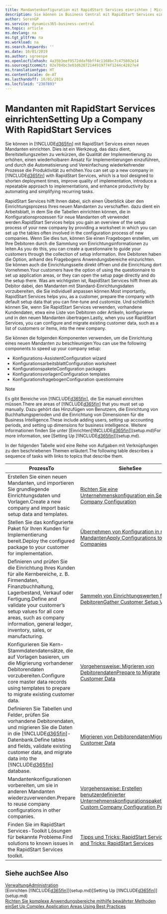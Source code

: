 ```yaml
---
title: Mandantenkonfiguration mit RapidStart Services einrichten | Microsoft Docs
description: Sie können in Business Central mit RapidStart Services einen neuen Mandanten einrichten, einem Werkzeug, das dazu dient, Bereitstellungszeiten zu verkürzen, die Qualität der Implementierung zu erhöhen, einen wiederholbaren Ansatz für Implementierungen einzuführen und durch die Automatisierung und Vereinfachung wiederkehrender Prozesse die Produktivität zu erhöhen.
author: SorenGP
ms.service: dynamics365-business-central
ms.topic: article
ms.devlang: na
ms.tgt_pltfrm: na
ms.workload: na
ms.search.keywords: ''
ms.date: 10/01/2019
ms.author: sgroespe
ms.openlocfilehash: 4a35b3eef9572ddaf6bff4c1168bc7c475802e14
ms.sourcegitcommit: 02e704bc3e01d62072144919774f1244c42827e4
ms.translationtype: HT
ms.contentlocale: de-AT
ms.lasthandoff: 10/01/2019
ms.locfileid: "2307893"
---
```

# <a name="setting-up-a-company-with-rapidstart-services"></a><span data-ttu-id="2c14b-103">Mandanten mit RapidStart Services einrichten</span><span class="sxs-lookup"><span data-stu-id="2c14b-103">Setting Up a Company With RapidStart Services</span></span>
<span data-ttu-id="2c14b-104">Sie können in [!INCLUDE[d365fin](includes/d365fin_md.md)] mit RapidStart Services einen neuen Mandanten einrichten. Dies ist ein Werkzeug, das dazu dient, Bereitstellungszeiten zu verkürzen, die Qualität der Implementierung zu erhöhen, einen wiederholbaren Ansatz für Implementierungen einzuführen, und durch die Automatisierung und Vereinfachung wiederkehrender Prozesse die Produktivität zu erhöhen.</span><span class="sxs-lookup"><span data-stu-id="2c14b-104">You can set up a new company in [!INCLUDE[d365fin](includes/d365fin_md.md)] with RapidStart Services, which is a tool designed to shorten deployment times, improve quality of implementation, introduce a repeatable approach to implementations, and enhance productivity by automating and simplifying recurring tasks.</span></span>  

<span data-ttu-id="2c14b-105">RapidStart Services hilft Ihnen dabei, sich einen Überblick über den Einrichtungsprozess Ihres neuen Mandanten zu verschaffen. dazu dient ein Arbeitsblatt, in dem Sie die Tabellen einrichten können, die in Konfigurationsprozessen für neue Mandanten oft verwendet werden.</span><span class="sxs-lookup"><span data-stu-id="2c14b-105">RapidStart Services helps you gain an overview of the setup process of your new company by providing a worksheet in which you can set up the tables often involved in the configuration process of new companies.</span></span> <span data-ttu-id="2c14b-106">Wenn Sie dies tun, können Sie einen Fragebogen erstellen, um Ihre Debitoren durch die Sammlung von Einrichtungsinformationen zu leiten.</span><span class="sxs-lookup"><span data-stu-id="2c14b-106">As you do this, you can create a questionnaire to guide your customers through the collection of setup information.</span></span> <span data-ttu-id="2c14b-107">Ihre Debitoren haben die Option, anhand des Fragebogens Anwendungsbereiche einzurichten. Sie können auch die Einrichtungsseite direkt öffnen und die Einrichtung dort Vornehmen.</span><span class="sxs-lookup"><span data-stu-id="2c14b-107">Your customers have the option of using the questionnaire to set up application areas, or they can open the setup page directly and do the setup there.</span></span> <span data-ttu-id="2c14b-108">Was am wichtigsten ist, RapidStart Services hilft Ihnen als Debitor dabei, den Mandanten mit Standard-Einrichtungsdaten vorzubereiten, die Sie individuell anpassen können.</span><span class="sxs-lookup"><span data-stu-id="2c14b-108">Most importantly, RapidStart Services helps you, as a customer, prepare the company with default setup data that you can fine-tune and customize.</span></span> <span data-ttu-id="2c14b-109">Und schließlich können Sie, wenn Sie RapidStart Services verwenden, vorhandene Kundendaten, etwa eine Liste von Debitoren oder Artikeln, konfigurieren und in den neuen Mandanten übertragen.</span><span class="sxs-lookup"><span data-stu-id="2c14b-109">Lastly, when you use RapidStart Services, you can configure and migrate existing customer data, such as a list of customers or items, into the new company.</span></span>

<span data-ttu-id="2c14b-110">Sie können die folgenden Komponenten verwenden, um die Einrichtung eines neuen Mandanten zu beschleunigen:</span><span class="sxs-lookup"><span data-stu-id="2c14b-110">You can use the following components to speed up your company setup:</span></span>  

-   <span data-ttu-id="2c14b-111">Konfigurations-Assistent</span><span class="sxs-lookup"><span data-stu-id="2c14b-111">Configuration wizard</span></span>  
-   <span data-ttu-id="2c14b-112">Konfigurationsarbeitsblatt</span><span class="sxs-lookup"><span data-stu-id="2c14b-112">Configuration worksheet</span></span>  
-   <span data-ttu-id="2c14b-113">Konfigurationspakete</span><span class="sxs-lookup"><span data-stu-id="2c14b-113">Configuration packages</span></span>  
-   <span data-ttu-id="2c14b-114">Konfigurationsvorlagen</span><span class="sxs-lookup"><span data-stu-id="2c14b-114">Configuration templates</span></span>  
-   <span data-ttu-id="2c14b-115">Konfigurationsfragebogen</span><span class="sxs-lookup"><span data-stu-id="2c14b-115">Configuration questionnaire</span></span>  

> [!Note]  
>  <span data-ttu-id="2c14b-116">Es gibt Bereiche von [!INCLUDE[d365fin](includes/d365fin_md.md)], die Sie manuell einrichten müssen.</span><span class="sxs-lookup"><span data-stu-id="2c14b-116">There are areas of [!INCLUDE[d365fin](includes/d365fin_md.md)] that you must set up manually.</span></span> <span data-ttu-id="2c14b-117">Dazu gehört das Hinzufügen von Benutzern, die Einrichtung von Buchhaltungsperioden und die Einrichtung von Dimensionen für die Business Intelligence.</span><span class="sxs-lookup"><span data-stu-id="2c14b-117">These include adding users, setting up accounting periods, and setting up dimensions for business intelligence.</span></span> <span data-ttu-id="2c14b-118">Weitere Informationen finden Sie unter [Einrichten[!INCLUDE[d365fin](includes/d365fin_md.md)]](setup.md)</span><span class="sxs-lookup"><span data-stu-id="2c14b-118">For more information, see [Setting Up [!INCLUDE[d365fin](includes/d365fin_md.md)]](setup.md).</span></span>

 <span data-ttu-id="2c14b-119">In der folgenden Tabelle wird eine Reihe von Aufgaben mit Verknüpfungen zu den beschriebenen Themen erläutert.</span><span class="sxs-lookup"><span data-stu-id="2c14b-119">The following table describes a sequence of tasks with links to topics that describe them.</span></span>

|<span data-ttu-id="2c14b-120">**Prozess**</span><span class="sxs-lookup"><span data-stu-id="2c14b-120">**To**</span></span>|<span data-ttu-id="2c14b-121">**Siehe**</span><span class="sxs-lookup"><span data-stu-id="2c14b-121">**See**</span></span>|  
|------------|-------------|  
|<span data-ttu-id="2c14b-122">Erstellen Sie einen neuen Mandanten, und importieren Sie grundlegende Einrichtungsdaten und Vorlagen.</span><span class="sxs-lookup"><span data-stu-id="2c14b-122">Create a new company and import basic setup data and templates.</span></span>|[<span data-ttu-id="2c14b-123">Richten Sie eine Unternehmenskonfiguration ein.</span><span class="sxs-lookup"><span data-stu-id="2c14b-123">Set Up Company Configuration</span></span>](admin-set-up-company-configuration.md)|  
|<span data-ttu-id="2c14b-124">Stellen Sie das konfigurierte Paket für Ihren Kunden für Implementierung bereit.</span><span class="sxs-lookup"><span data-stu-id="2c14b-124">Deploy the configured package to your customer for implementation.</span></span>|[<span data-ttu-id="2c14b-125">Übernehmen von Konfiguration in neue Mandanten</span><span class="sxs-lookup"><span data-stu-id="2c14b-125">Apply Configurations to New Companies</span></span>](admin-apply-configuration-to-new-companies.md)|
|<span data-ttu-id="2c14b-126">Definieren und prüfen Sie die Einrichtung Ihres Kunden für alle Kernbereiche, z. B. Firmendaten, Finanzbuchhaltung, Lagerbestand, Verkauf oder Fertigung.</span><span class="sxs-lookup"><span data-stu-id="2c14b-126">Define and validate your customer’s setup values for all core areas, such as company information, general ledger, inventory, sales, or manufacturing.</span></span>|[<span data-ttu-id="2c14b-127">Sammeln von Einrichtungswerten für Debitoren</span><span class="sxs-lookup"><span data-stu-id="2c14b-127">Gather Customer Setup Values</span></span>](admin-gather-customer-setup-values.md)|  
|<span data-ttu-id="2c14b-128">Konfigurieren Sie Kern-Stammdatendatensätze, die auf Vorlagen basieren, um die Migrierung vorhandener Debitorendaten vorzubereiten.</span><span class="sxs-lookup"><span data-stu-id="2c14b-128">Configure core master data records using templates to prepare to migrate existing customer data.</span></span>|[<span data-ttu-id="2c14b-129">Vorgehensweise: Migrieren von Debitorendaten</span><span class="sxs-lookup"><span data-stu-id="2c14b-129">Prepare to Migrate Customer Data</span></span>](admin-use-templates-to-prepare-customer-data-for-migration.md)|  
|<span data-ttu-id="2c14b-130">Definieren Sie Tabellen und Felder, prüfen Sie vorhandene Debitorendaten, und migrieren Sie die Daten in die [!INCLUDE[d365fin](includes/d365fin_md.md)]-Datenbank.</span><span class="sxs-lookup"><span data-stu-id="2c14b-130">Define tables and fields, validate existing customer data, and migrate data into the [!INCLUDE[d365fin](includes/d365fin_md.md)] database.</span></span>|[<span data-ttu-id="2c14b-131">Migrieren von Debitorendaten</span><span class="sxs-lookup"><span data-stu-id="2c14b-131">Migrate Customer Data</span></span>](admin-migrate-customer-data.md)|
|<span data-ttu-id="2c14b-132">Mandantenkonfigurationen vorbereiten, um sie in anderen Mandanten wiederzuverwenden.</span><span class="sxs-lookup"><span data-stu-id="2c14b-132">Prepare to reuse company configurations in other companies.</span></span>|[<span data-ttu-id="2c14b-133">Vorgehensweise: Erstellen benutzerdefinierter Unternehmenskonfigurationspakete</span><span class="sxs-lookup"><span data-stu-id="2c14b-133">Create Custom Company Configuration Packages</span></span>](admin-how-to-create-custom-company-configuration-packages.md)|
|<span data-ttu-id="2c14b-134">Finden Sie im RapidStart Services-Toolkit Lösungen für bekannte Probleme.</span><span class="sxs-lookup"><span data-stu-id="2c14b-134">Find solutions to known issues in the RapidStart Services toolkit.</span></span>|[<span data-ttu-id="2c14b-135">Tipps und Tricks: RapidStart Services</span><span class="sxs-lookup"><span data-stu-id="2c14b-135">Tips and Tricks: RapidStart Services</span></span>](admin-tips-and-tricks-rapidstart-services.md)|  

## <a name="see-also"></a><span data-ttu-id="2c14b-136">Siehe auch</span><span class="sxs-lookup"><span data-stu-id="2c14b-136">See Also</span></span>  
[<span data-ttu-id="2c14b-137">Verwaltung</span><span class="sxs-lookup"><span data-stu-id="2c14b-137">Administration</span></span>](admin-setup-and-administration.md)  
<span data-ttu-id="2c14b-138">[Einrichten [!INCLUDE[d365fin](includes/d365fin_md.md)]](setup.md)</span><span class="sxs-lookup"><span data-stu-id="2c14b-138">[Setting Up [!INCLUDE[d365fin](includes/d365fin_md.md)]](setup.md)</span></span>  
[<span data-ttu-id="2c14b-139">Richten Sie komplexe Anwendungsbereiche mithilfe bewährter Methoden ein</span><span class="sxs-lookup"><span data-stu-id="2c14b-139">Set Up Complex Application Areas Using Best Practices</span></span>](set-up-complex-application-areas-using-best-practices.md)   
